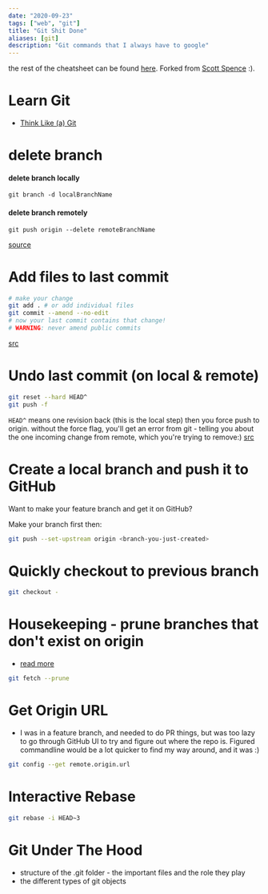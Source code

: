 ```yaml
---
date: "2020-09-23"
tags: ["web", "git"]
title: "Git Shit Done"
aliases: [git]
description: "Git commands that I always have to google"
---
```


the rest of the cheatsheet can be found [here](https://guide-cheatsheet.netlify.app/). Forked from [Scott Spence](https://scottspence.com/posts) :).

# Learn Git
- [Think Like (a) Git](https://think-like-a-git.net/)

# delete branch
#### delete branch locally

`git branch -d localBranchName`

#### delete branch remotely

`git push origin --delete remoteBranchName`

[source](https://www.freecodecamp.org/news/how-to-delete-a-git-branch-both-locally-and-remotely/)


# Add files to last commit

```bash
# make your change
git add . # or add individual files
git commit --amend --no-edit
# now your last commit contains that change!
# WARNING: never amend public commits
```
[src](https://ohshitgit.com/)

# Undo last commit (on local & remote)

```bash
git reset --hard HEAD^
git push -f
```

`HEAD^` means one revision back (this is the local step) then you
force push to origin. without the force flag, you'll get an error from
git - telling you about the one incoming change from remote, which
you're trying to remove:)
[src](https://stackoverflow.com/questions/4647301/rolling-back-local-and-remote-git-repository-by-1-commit)

# Create a local branch and push it to GitHub

Want to make your feature branch and get it on GitHub?

Make your branch first then:

```bash
git push --set-upstream origin <branch-you-just-created>
```

# Quickly checkout to previous branch

```bash
git checkout -
```

# Housekeeping - prune branches that don't exist on origin
- [read more](https://www.codeleaks.io/git-prune-command-to-clean-up-local-branches/)

```bash
git fetch --prune
```

# Get Origin URL
- I was in a feature branch, and needed to do PR things, but was too lazy to go through GitHub UI to try and figure out where the repo is. Figured commandline would be a lot quicker to find my way around, and it was :)

```bash
git config --get remote.origin.url
```

# Interactive Rebase

```bash
git rebase -i HEAD~3
```

# Git Under The Hood
- structure of the .git folder - the important files and the role they play
- the different types of git objects

